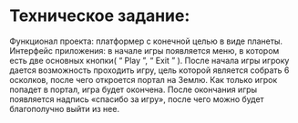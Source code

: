 # Техническое задание:
Функционал проекта: платформер с конечной целью в виде планеты. 
Интерфейс приложения: в начале игры появляется меню, в котором есть две основных кнопки( “ Play ”, “ Exit ” ). 
После начала игры игроку дается возможность проходить игру, цель которой является собрать 6 осколков, после чего откроется портал на Землю. 
Как только игрок попадет в портал, игра будет окончена. 
После окончания игры появляется надпись «спасибо за игру», после чего можно будет благополучно выйти из нее. 
